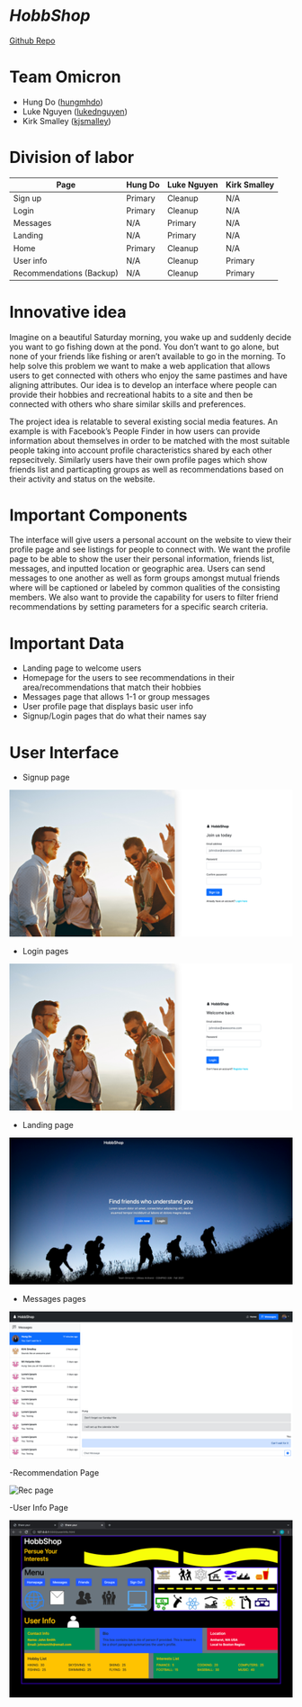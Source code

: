 # _HobbShop_

[Github Repo](https://github.com/cs326-f21-omicron/cs326-final-omicron)

# Team Omicron

- Hung Do ([hungmhdo](https://github.com/hungmhdo))
- Luke Nguyen ([lukednguyen](https://github.com/lukednguyen))
- Kirk Smalley ([kjsmalley](https://github.com/kjsmalley))

# Division of labor

| Page                     | Hung Do | Luke Nguyen | Kirk Smalley |
| ------------------------ | ------- | ----------- | ------------ |
| Sign up                  | Primary | Cleanup     | N/A          |
| Login                    | Primary | Cleanup     | N/A          |
| Messages                 | N/A     | Primary     | N/A          |
| Landing                  | N/A     | Primary     | N/A          |
| Home                     | Primary | Cleanup     | N/A          |
| User info                | N/A     | Cleanup     | Primary      |
| Recommendations (Backup) | N/A     | Cleanup     | Primary      |

# Innovative idea

Imagine on a beautiful Saturday morning, you wake up and suddenly decide you want to go fishing down at the pond. You don’t want to go alone, but none of your friends like fishing or aren’t available to go in the morning. To help solve this problem we want to make a web application that allows users to get connected with others who enjoy the same pastimes and have aligning attributes. Our idea is to develop an interface where people can provide their hobbies and recreational habits to a site and then be connected with others who share similar skills and preferences.

The project idea is relatable to several existing social media features. An example is with Facebook’s People Finder in how users can provide information about themselves in order to be matched with the most suitable people taking into account profile characteristics shared by each other repsecitvely. Similarly users have their own profile pages which show friends list and particapting groups as well as recommendations based on their activity and status on the website.

# Important Components

The interface will give users a personal account on the website to view their profile page and see listings for people to connect with. We want the profile page to be able to show the user their personal information, friends list, messages, and inputted location or geographic area. Users can send messages to one another as well as form groups amongst mutual friends where will be captioned or labeled by common qualities of the consisting members. We also want to provide the capability for users to filter friend recommendations by setting parameters for a specific search criteria.

# Important Data

- Landing page to welcome users
- Homepage for the users to see recommendations in their area/recommendations that match their hobbies
- Messages page that allows 1-1 or group messages
- User profile page that displays basic user info
- Signup/Login pages that do what their names say

# User Interface

- Signup page

![Signup page](images/signup.png)

- Login pages

![Login page](images/login.png)

- Landing page

![Landing page](images/landing.png)

- Messages pages

![Messages page](images/messages.png)

-Recommendation Page

![Rec page](images/reccommendations.png)

-User Info Page

![Rec page](images/userinfo.png)


